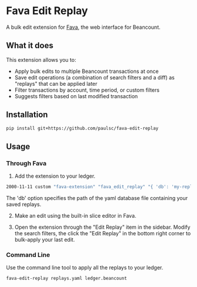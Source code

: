 # Fava Edit Replay

A bulk edit extension for [Fava](https://beancount.github.io/fava/), the web interface for Beancount.

## What it does

This extension allows you to:
- Apply bulk edits to multiple Beancount transactions at once
- Save edit operations (a combination of search filters and a diff) as "replays" that can be applied later
- Filter transactions by account, time period, or custom filters
- Suggests filters based on last modified transaction

## Installation

```bash
pip install git+https://github.com/paulsc/fava-edit-replay
```

## Usage

### Through Fava

1. Add the extension to your ledger. 
```bash
2000-11-11 custom "fava-extension" "fava_edit_replay" "{ 'db': 'my-replays.yaml' }"
```
The 'db' option specifies the path of the yaml database file containing your saved replays.

2. Make an edit using the built-in slice editor in Fava.

3. Open the extension through the "Edit Replay" item in the sidebar. Modify the search filters, the click the "Edit Replay" in the bottom right corner to bulk-apply your last edit. 

### Command Line

Use the command line tool to apply all the replays to your ledger.
```bash
fava-edit-replay replays.yaml ledger.beancount
```
